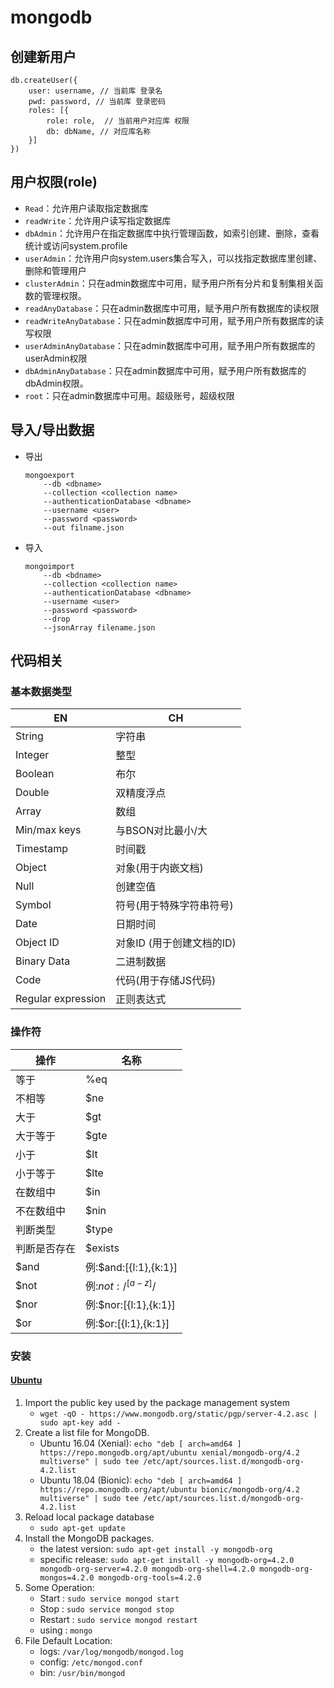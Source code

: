 # mongodb

## 创建新用户

```
db.createUser({
    user: username, // 当前库 登录名
    pwd: password, // 当前库 登录密码
    roles: [{
        role: role,  // 当前用户对应库 权限
        db: dbName, // 对应库名称
    }]
})
```
## 用户权限(role)
 * ` Read `：允许用户读取指定数据库
 * ` readWrite `：允许用户读写指定数据库
 * ` dbAdmin `：允许用户在指定数据库中执行管理函数，如索引创建、删除，查看统计或访问system.profile
 * ` userAdmin `：允许用户向system.users集合写入，可以找指定数据库里创建、删除和管理用户
 * ` clusterAdmin `：只在admin数据库中可用，赋予用户所有分片和复制集相关函数的管理权限。
 * ` readAnyDatabase `：只在admin数据库中可用，赋予用户所有数据库的读权限
 * ` readWriteAnyDatabase `：只在admin数据库中可用，赋予用户所有数据库的读写权限
 * ` userAdminAnyDatabase `：只在admin数据库中可用，赋予用户所有数据库的userAdmin权限
 * ` dbAdminAnyDatabase `：只在admin数据库中可用，赋予用户所有数据库的dbAdmin权限。
 * ` root `：只在admin数据库中可用。超级账号，超级权限
 
## 导入/导出数据
 * 导出
    ```
    mongoexport 
        --db <dbname> 
        --collection <collection name>  
        --authenticationDatabase <dbname> 
        --username <user> 
        --password <password> 
        --out filname.json
    ```
 * 导入
    ```
    mongoimport 
        --db <bdname> 
        --collection <collection name> 
        --authenticationDatabase <dbname> 
        --username <user> 
        --password <password> 
        --drop 
        --jsonArray filename.json
    ```
    
## 代码相关

  ### 基本数据类型

EN|CH
---|---
String|字符串
Integer|整型
Boolean|布尔
Double|双精度浮点
Array|数组
Min/max keys|与BSON对比最小/大
Timestamp|时间戳
Object|对象(用于内嵌文档)
Null|创建空值
Symbol|符号(用于特殊字符串符号)
Date|日期时间
Object ID|对象ID (用于创建文档的ID)
Binary Data|二进制数据
Code| 代码(用于存储JS代码)
Regular expression|正则表达式

### 操作符

操作|名称
---|---
等于|%eq
不相等|$ne
大于|$gt
大于等于|$gte
小于|$lt
小于等于|$lte
在数组中|$in
不在数组中|$nin
判断类型|$type
判断是否存在|$exists
$and|例:$and:[{l:1},{k:1}]
$not|例:$not:/^[a-z]$/
$nor|例:$nor:[{l:1},{k:1}]
$or|例:$or:[{l:1},{k:1}]

### 安装

#### [Ubuntu](https://docs.mongodb.com/manual/tutorial/install-mongodb-on-ubuntu/)

1. Import the public key used by the package management system 
    * ` wget -qO - https://www.mongodb.org/static/pgp/server-4.2.asc | sudo apt-key add - `
1. Create a list file for MongoDB.
    * Ubuntu 16.04 (Xenial): `echo "deb [ arch=amd64 ] https://repo.mongodb.org/apt/ubuntu xenial/mongodb-org/4.2 multiverse" | sudo tee /etc/apt/sources.list.d/mongodb-org-4.2.list`
    * Ubuntu 18.04 (Bionic): `echo "deb [ arch=amd64 ] https://repo.mongodb.org/apt/ubuntu bionic/mongodb-org/4.2 multiverse" | sudo tee /etc/apt/sources.list.d/mongodb-org-4.2.list`
1. Reload local package database
    * `sudo apt-get update`
1. Install the MongoDB packages.
    * the latest version: `sudo apt-get install -y mongodb-org`
    * specific release: `sudo apt-get install -y mongodb-org=4.2.0 mongodb-org-server=4.2.0 mongodb-org-shell=4.2.0 mongodb-org-mongos=4.2.0 mongodb-org-tools=4.2.0`
1. Some Operation:
    * Start : `sudo service mongod start`
    * Stop : `sudo service mongod stop`
    * Restart : `sudo service mongod restart`
    * using : `mongo`
1. File Default Location:
    * logs: `/var/log/mongodb/mongod.log`
    * config: `/etc/mongod.conf`
    * bin: `/usr/bin/mongod`